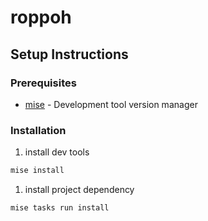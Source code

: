 # roppoh

## Setup Instructions

### Prerequisites

- [mise](https://mise.jdx.dev/) - Development tool version manager

### Installation

1. install dev tools

```sh
mise install
```

1. install project dependency

```sh
mise tasks run install
```
